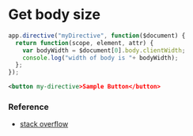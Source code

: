 # Get body size

```javascript
app.directive("myDirective", function($document) {
  return function(scope, element, attr) {
    var bodyWidth = $document[0].body.clientWidth;
    console.log("width of body is "+ bodyWidth);
  };
});
```

```xml
<button my-directive>Sample Button</button>
```

### Reference

* [stack overflow](http://stackoverflow.com/questions/16725136/angularjs-get-body-element-inside-directive)